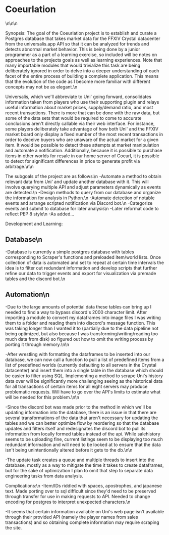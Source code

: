 # Coeurlation 
\n\n\n



Synopsis:
The goal of the Coeurlation project is to establish and curate a Postgres database that takes market data for the FFXIV Crystal datacenter from the universalis.app API so that it can be analyzed for trends and detects abnormal market behavior. This is being done by a junior programmer as a part of a learning exercise, so included will be notes on approaches to the projects goals as well as learning experiences. Note that many importable modules that would trivialize this task are being deliberately ignored in order to delve into a deeper understanding of each facet of the entire process of building a complete application. This means that the evolution of the code as I become more familiar with different concepts may not be as elegant.\n 

Universalis, which we'll abbreviate to Uni' going forward, consolidates information taken from players who use their supporting plugin and relays useful information about market prices, supply/demand ratio, and most recent transactions. There is more that can be done with the raw data, but some of the data sets that would be required to come to accurate conclusions aren't directly callable via their web interface. For instance, some players deliberately take advantage of how both Uni' and the FFXIV market board only display a fixed number of the most recent transactions in order to deceive buyers who are unaware of the actual market for a given item. It would be possible to detect these attempts at market manipulation and automate a notification. Additionally, because it is possible to purchase items in other worlds for resale in our home server of Coeurl, it is possible to detect for significant differences in price to generate profit via arbitrage.\n\n

The subgoals of the project are as follows:\n
-Automate a method to obtain relevant data from Uni' and update another database with it. This will involve querying multiple API and adjust parameters dynamically as events are detected.\n
-Design methods to query from our database and organize the information for analysis in Python.\n
-Automate detection of notable events and arrange scripted notification via Discord bot.\n
-Categorize events and submit to database for later analysis\n
-Later reformat code to reflect PEP 8 style\n
-As added...

Development and Learning:
## Database\n
-Database is currently a simple postgres database with tables corresponding to Scraper's functions and preloaded item/world lists. Once collection of data is automated and set to repeat at certain time intervals the idea is to filter out redundant information and develop scripts that further refine our data to trigger events and export for visualization via premade tables and the discord bot.\n

## Automation\n
-Due to the large amounts of potential data these tables can bring up I needed to find a way to bypass discord's 2000 character limit. After importing a module to convert my dataframes into image files I was writing them to a folder and reading them into discord's message function. This was taking longer than I wanted it to (partially due to the data pipeline not being optimized, but also because I was transforming/writing/reading too much data from disk) so figured out how to omit the writing process by porting it through memory.\n\n

-After wrestling with formatting the dataframes to be inserted into our database, we can now call a function to pull a list of predefined items from a list of predefined worlds (currently defaulting to all servers in the Crystal datacenter) and insert them into a single table in the database which should be easier to filter using SQL. Implementing a method to scrape Uni's history data over will be significantly more challenging seeing as the historical data for all transactions of certain items for all eight servers may produce problematic requests. Will have to go over the API's limits to estimate what will be needed for this problem.\n\n

-Since the discord bot was made prior to the method in which we'll be updating information into the database, there is an issue in that there are several transformations of the data that aren't necessary for updating the tables and we can better optimize flow by reordering so that the database updates and filters itself and redesignates the discord bot to pull its information from locally formed tables instead of the api. While salehistory seems to be uploading fine, current listings seem to be displaying too much redundant information and will need to be looked at to ensure that the data isn't being unintentionally altered before it gets to the db.\n\n

-The update task creates a queue and multiple threads to insert into the database, mostly as a way to mitigate the time it takes to create dataframes, but for the sake of optimization I plan to omit that step to separate data engineering tasks from data analysis. 


Complications:\n
-Item/IDs riddled with spaces, apostrophes, and japanese text. Made porting over to sql difficult since they'd need to be preserved through transfer for use in making requests to API. Needed to change encoding for postgres to interpret unexpected characters.\n

-It seems that certain information available on Uni's web page isn't available through their provided API (namely the player names from sales transactions) and so obtaining complete information may require scraping the site.